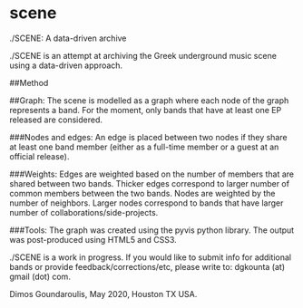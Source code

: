 # scene
./SCENE: A data-driven archive

./SCENE is an attempt at archiving the Greek underground music scene using a data-driven approach.

##Method

##Graph:
The scene is modelled as a graph where each node of the graph represents a band. For the moment, only bands that have at least one EP released are considered. 

###Nodes and edges:
An edge is placed between two nodes if they share at least one band member (either as a full-time member or a guest at an official release).

###Weights:
Edges are weighted based on the number of members that are shared between two bands. Thicker edges correspond to larger number of common members between the two bands.
Nodes are weighted by the number of neighbors. Larger nodes correspond to bands that have larger number of collaborations/side-projects.

###Tools:
The graph was created using the pyvis python library. The output was post-produced using HTML5 and CSS3.


./SCENE is a work in progress. If you would like to submit info for additional bands or provide feedback/corrections/etc, please write to: dgkounta (at) gmail (dot) com.

Dimos Goundaroulis, May 2020, Houston TX USA.

